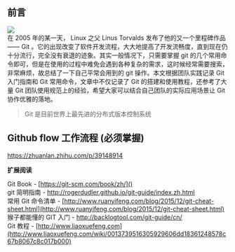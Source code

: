 

## 前言 
![](https://s3.amazonaws.com/avos-cloud-rtex7gqq1bxm/Avstctu8YO71fEQnViML7F9cCDS0s4Ca2V63NXfO.png)  
在 2005 年的某一天， Linux 之父 Linus Torvalds 发布了他的又一个里程碑作品—— Git 。它的出现改变了软件开发流程，大大地提高了开发流畅度，直到现在仍十分流行，完全没有衰退的迹象。其实一般情况下，只需要掌握 git 的几个常用命令即可，但是在使用的过程中难免会遇到各种复杂的需求，这时候经常需要搜索，非常麻烦，故总结了一下自己平常会用到的 git 操作。本文根据团队实践记录 Git 入门指南和 Git 常用命令，文章中不仅记录了 Git 的搭建和使用教程，还参考了大量 Git 团队使用规范上的经验，希望大家可以结合自己团队的实际应用场景让 Git 协作优雅的落地。 

> Git 是目前世界上最先进的分布式版本控制系统 

## Github flow 工作流程 (必须掌握)

https://zhuanlan.zhihu.com/p/39148914

**扩展阅读** 

Git Book - [https://git-scm.com/book/zh/]()   
git 简明指南 - [http://rogerdudler.github.io/git-guide/index.zh.html ](http://rogerdudler.github.io/git-guide/index.zh.html )  
常用 Git 命令清单 - [http://www.ruanyifeng.com/blog/2015/12/git-cheat-sheet.html](http://www.ruanyifeng.com/blog/2015/12/git-cheat-sheet.html)   
猴子都能懂的 GIT 入门 - [http://backlogtool.com/git-guide/cn/ ](http://backlogtool.com/git-guide/cn/ )  
Git 教程 - [http://www.liaoxuefeng.com](http://www.liaoxuefeng.com/wiki/0013739516305929606dd18361248578c67b8067c8c017b000)
